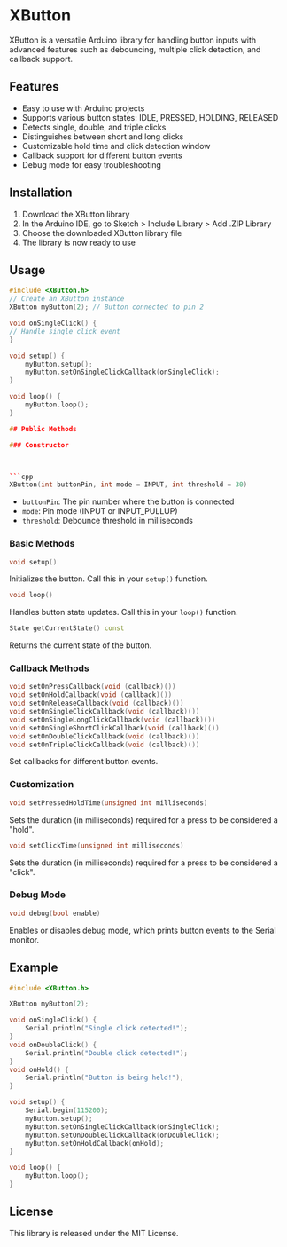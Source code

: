 # XButton

XButton is a versatile Arduino library for handling button inputs with advanced features such as debouncing, multiple click detection, and callback support.

## Features

- Easy to use with Arduino projects
- Supports various button states: IDLE, PRESSED, HOLDING, RELEASED
- Detects single, double, and triple clicks
- Distinguishes between short and long clicks
- Customizable hold time and click detection window
- Callback support for different button events
- Debug mode for easy troubleshooting

## Installation

1. Download the XButton library
2. In the Arduino IDE, go to Sketch > Include Library > Add .ZIP Library
3. Choose the downloaded XButton library file
4. The library is now ready to use

## Usage

```cpp
#include <XButton.h>
// Create an XButton instance
XButton myButton(2); // Button connected to pin 2

void onSingleClick() {
// Handle single click event
}

void setup() {
    myButton.setup();
    myButton.setOnSingleClickCallback(onSingleClick);
}

void loop() {
    myButton.loop();
}

## Public Methods

### Constructor



```cpp
XButton(int buttonPin, int mode = INPUT, int threshold = 30)
```

- `buttonPin`: The pin number where the button is connected
- `mode`: Pin mode (INPUT or INPUT_PULLUP)
- `threshold`: Debounce threshold in milliseconds

### Basic Methods

```cpp
void setup()
```
Initializes the button. Call this in your `setup()` function.

```cpp
void loop()
```

Handles button state updates. Call this in your `loop()` function.


```cpp
State getCurrentState() const
```

Returns the current state of the button.

### Callback Methods

```cpp
void setOnPressCallback(void (callback)())
void setOnHoldCallback(void (callback)())
void setOnReleaseCallback(void (callback)())
void setOnSingleClickCallback(void (callback)())
void setOnSingleLongClickCallback(void (callback)())
void setOnSingleShortClickCallback(void (callback)())
void setOnDoubleClickCallback(void (callback)())
void setOnTripleClickCallback(void (callback)())
```

Set callbacks for different button events.

### Customization

```cpp
void setPressedHoldTime(unsigned int milliseconds)
```

Sets the duration (in milliseconds) required for a press to be considered a "hold".

```cpp
void setClickTime(unsigned int milliseconds)
```

Sets the duration (in milliseconds) required for a press to be considered a "click".

### Debug Mode

```cpp
void debug(bool enable)
```

Enables or disables debug mode, which prints button events to the Serial monitor.

## Example

```cpp
#include <XButton.h>

XButton myButton(2);

void onSingleClick() {
    Serial.println("Single click detected!");
}
void onDoubleClick() {
    Serial.println("Double click detected!");
}
void onHold() {
    Serial.println("Button is being held!");
}

void setup() {
    Serial.begin(115200);
    myButton.setup();
    myButton.setOnSingleClickCallback(onSingleClick);
    myButton.setOnDoubleClickCallback(onDoubleClick);
    myButton.setOnHoldCallback(onHold);
}

void loop() {
    myButton.loop();
}


```

## License

This library is released under the MIT License.
